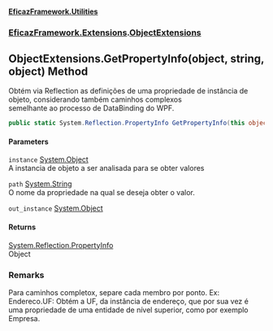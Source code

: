 #### [EficazFramework.Utilities](EficazFrameworkUtilities.md 'EficazFramework Utilities')
### [EficazFramework.Extensions](EficazFrameworkUtilities.md#EficazFramework_Extensions 'EficazFramework.Extensions').[ObjectExtensions](ObjectExtensions.md 'EficazFramework.Extensions.ObjectExtensions')
## ObjectExtensions.GetPropertyInfo(object, string, object) Method
Obtém via Reflection as definições de uma propriedade de instância de objeto, considerando também caminhos complexos  
semelhante ao processo de DataBinding do WPF.  
```csharp
public static System.Reflection.PropertyInfo GetPropertyInfo(this object instance, string path, ref object out_instance=null);
```
#### Parameters
<a name='EficazFramework_Extensions_ObjectExtensions_GetPropertyInfo(object_string_object)_instance'></a>
`instance` [System.Object](https://docs.microsoft.com/en-us/dotnet/api/System.Object 'System.Object')  
A instancia de objeto a ser analisada para se obter valores
  
<a name='EficazFramework_Extensions_ObjectExtensions_GetPropertyInfo(object_string_object)_path'></a>
`path` [System.String](https://docs.microsoft.com/en-us/dotnet/api/System.String 'System.String')  
O nome da propriedade na qual se deseja obter o valor.
  
<a name='EficazFramework_Extensions_ObjectExtensions_GetPropertyInfo(object_string_object)_out_instance'></a>
`out_instance` [System.Object](https://docs.microsoft.com/en-us/dotnet/api/System.Object 'System.Object')  
  
#### Returns
[System.Reflection.PropertyInfo](https://docs.microsoft.com/en-us/dotnet/api/System.Reflection.PropertyInfo 'System.Reflection.PropertyInfo')  
Object
### Remarks
Para caminhos completox, separe cada membro por ponto. Ex: Endereco.UF: Obtém a UF, da instância de endereço, que por sua vez é  
            uma propriedade de uma entidade de nível superior, como por exemplo Empresa.
